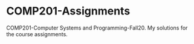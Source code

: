 # COMP201-Assignments
COMP201-Computer Systems and Programming-Fall20. My solutions for the course assignments.
